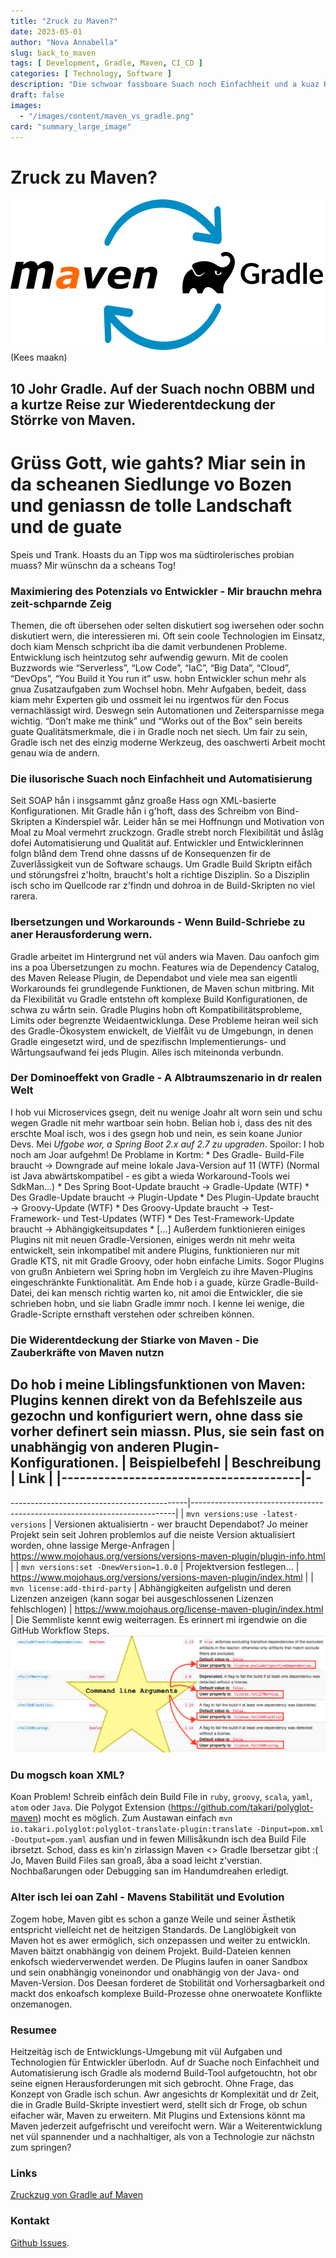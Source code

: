 ```yaml
---
title: "Zruck zu Maven?"
date: 2023-05-01
author: "Nova Annabella"
slug: back_to_maven
tags: [ Development, Gradle, Maven, CI_CD ]
categories: [ Technology, Software ]
description: "Die schwoar fassboare Suach noch Einfachheit und a kuaz Reise zur Wiedaentdeckung der Mocht von Maven"
draft: false
images:
  - "/images/content/maven_vs_gradle.png"
card: "summary_large_image"
---
```




# Zruck zu Maven?

[![maven_vs_gradle](/images/content/maven_vs_gradle.png)](https://phauer.com/2018/moving-back-from-gradle-to-maven/)
(Kees maakn)

## 10 Johr Gradle. Auf der Suach nochn OBBM und a kurtze Reise zur Wiederentdeckung der Störrke von Maven.

# Grüss Gott, wie gahts?  Miar sein in da scheanen Siedlunge vo Bozen und geniassn de tolle Landschaft und de guate
Speis und Trank. Hoasts du an Tipp wos ma südtirolerisches probian muass?  Mir wünschn da a scheans Tog!

### Maximiering des Potenzials vo Entwickler - Mir brauchn mehra zeit-schparnde Zeig


Themen, die oft übersehen oder selten diskutiert sog iwersehen oder sochn diskutiert wern, die interessieren mi. Oft
sein coole Technologien im Einsatz, doch kiam Mensch schpricht iba die damit verbundenen Probleme. Entwicklung isch
heintzutog sehr aufwendig gewurn. Mit de coolen Buzzwords wie “Serverless”, “Low Code”, “IaC”, “Big Data”, “Cloud”,
“DevOps”, “You Build it You run it” usw. hobn Entwickler schun mehr als gnua Zusatzaufgaben zum Wochsel hobn. Mehr
Aufgaben, bedeit, dass kiam mehr Experten gib und ossmeit lei nu irgentwos für den Focus vernachlässigt wird. Deswegn
sein Automationen und Zeitersparnisse mega wichtig. “Don’t make me think” und “Works out of the Box” sein bereits guate
Qualitätsmerkmale, die i in Gradle noch net siech. Um fair zu sein, Gradle isch net des einzig moderne Werkzeug, des
oaschwerti Arbeit mocht genau wia de andern.

### Die ilusorische Suach noch Einfachheit und Automatisierung

Seit SOAP hån i insgsammt gånz groaße Hass ogn XML-basierte Konfigurationen. Mit Gradle hån i g'hoft, dass des Schreibm
von Bind-Skripten a Kinderspiel wår. Leider hån se mei Hoffnungn und Motivation von Moal zu Moal vermehrt zruckzogn.
Gradle strebt norch Flexibilität und åslåg dofei Automatisierung und Qualität auf. Entwickler und Entwicklerinnen folgn
blånd dem Trend ohne dassns uf de Konsequenzen fir de Zuverlåssigkeit vun de Software schaugs. Um Gradle Build Skriptn
eifåch und störungsfrei z'holtn, braucht's holt a richtige Disziplin. So a Disziplin isch scho im Quellcode rar z'findn
und dohroa in de Build-Skripten no viel rarera.

### Ibersetzungen und Workarounds - Wenn Build-Schriebe zu aner Herausforderung wern.

Gradle arbeitet im Hintergrund net vül anders wia Maven. Dau oanfoch gim ins a poa Übersetzungen zu mochn. Features wia
de Dependency Catalog, des Maven Release Plugin, de Dependabot und viele mea san eigentli Workarounds fei grundlegende
Funktionen, de Maven schun mitbring. Mit da Flexibilität vu Gradle entstehn oft komplexe Build Konfigurationen, de schwa
zu wårtn sein. Gradle Plugins hobn oft Kompatibilitätsprobleme, Limits oder begrenzte Weidaentwicklunga. Dese Probleme
heiran weil sich des Gradle-Ökosystem enwickelt, de Vielfåit vu de Umgebungn, in denen Gradle eingesetzt wird, und de
spezifischn Implementierungs- und Wårtungsaufwand fei jeds Plugin. Alles isch miteinonda verbundn.

### Der Dominoeffekt von Gradle - A Albtraumszenario in dr realen Welt

I hob vui Microservices gsegn, deit nu wenige Joahr alt worn sein und schu wegen Gradle nit mehr wartboar sein hobn.
Belian hob i, dass des nit des erschte Moal isch, wos i des gsegn hob und nein, es sein koane Junior Devs. Mei *Ufgobe
wor, a Spring Boot 2.x auf 2.7 zu upgraden*. Spoilor: I hob noch am Joar aufgehm! De Problame in Kortm: * Des Gradle-
Build-File braucht -> Downgrade auf meine lokale Java-Version auf 11 (WTF) (Normal ist Java abwärtskompatibel - es gibt
a wieda Workaround-Tools wei SdkMan...) * Des Spring Boot-Update braucht -> Gradle-Update (WTF) * Des Gradle-Update
braucht -> Plugin-Update * Des Plugin-Update braucht -> Groovy-Update (WTF) * Des Groovy-Update braucht -> Test-
Framework- und Test-Updates (WTF) * Des Test-Framework-Update braucht -> Abhängigkeitsupdates * \[...] Außerdem
funktionieren einiges Plugins nit mit neuen Gradle-Versionen, einiges werdn nit mehr weita entwickelt, sein inkompatibel
mit andere Plugins, funktionieren nur mit Gradle KTS, nit mit Gradle Groovy, oder hobn einfache Limits. Sogor Plugins
von grußn Anbietern wei Spring hobn im Vergleich zu ihre Maven-Plugins eingeschränkte Funktionalität. Am Ende hob i a
guade, kürze Gradle-Build-Datei, dei kan mensch richtig warten ko, nit amoi die Entwickler, die sie schrieben hobn, und
sie liabn Gradle immr noch. I kenne lei wenige, die Gradle-Scripte ernsthaft verstehen oder schreiben können.

### Die Widerentdeckung der Stiarke von Maven - Die Zauberkräfte von Maven nutzn

Do hob i meine Liblingsfunktionen von Maven: Plugins kennen direkt von da Befehlszeile aus gezochn und konfiguriert
wern, ohne dass sie vorher definert sein miassn. Plus, sie sein fast on unabhängig von anderen Plugin-Konfigurationen.
| Beispielbefehl            | Beschreibung
| Link                                   | |---------------------------------------|-
------------------------------------------------------------------------------------------------------------------------
--------------------------------------------|--------------------------------------------------------------------------|
| `mvn versions:use -latest-versions`  | Versionen aktualisiertn - wer braucht Dependabot? Jo meiner Projekt sein seit
Johren problemlos auf die neiste Version aktualisiert worden, ohne lassige Merge-Anfragen |
https://www.mojohaus.org/versions/versions-maven-plugin/plugin-info.html | | `mvn versions:set -DnewVersion=1.0.0` |
Projektversion festlegen...
| https://www.mojohaus.org/versions/versions-maven-plugin/index.html    | | `mvn license:add-third-party`     |
Abhängigkeiten aufgelistn und deren Lizenzen anzeigen (kann sogar bei ausgeschlossenen Lizenzen fehlschlogen)
| https://www.mojohaus.org/license-maven-plugin/index.html         |  Die Semmliste kennt ewig weiterragen. Es
erinnert mi irgendwie on die GitHub Workflow Steps.
![maven_plugin_command_line_args](/images/content/maven_plugin_command_line_args.png)

### Du mogsch koan XML?

Koan Problem! Schreib einfåch dein Build File in `ruby`, `groovy`, `scala`, `yaml`, `atom` oder `Java`. Die Polygot
Extension (https://github.com/takari/polyglot-maven) mocht es möglich. Zum Austawan einfach `mvn
io.takari.polyglot:polyglot-translate-plugin:translate -Dinput=pom.xml -Doutput=pom.yaml` ausfian und in fewen
Millisåkundn isch dea Build File ibrsetzt. Schod, dass es kin'n zirlassign Maven <> Gradle Ibersetzar gibt :( Jo, Maven
Build Files san groaß, åba a soad leicht z'verstian. Nochbaßarungen oder Debugging san im Handumdreahen erledigt.

### Alter isch lei oan Zahl - Mavens Stabilität und Evolution

Zogem hobe, Maven gibt es schon a ganze Weile und seiner Ästhetik entspricht vielleicht net de heitzigen Standards. De
Langlöbigkeit von Maven hot es awer ermöglich, sich onzepassen und weiter zu entwickln. Maven bäitzt onabhängig von
deinem Projekt. Build-Dateien kennen enkofsch wiederverwendet werden. De Plugins laufen in oaner Sandbox und sein
onabhängig voneinondor und onabhängig von der Java- ond Maven-Version. Dos Deesan forderet de Stobilität ond
Vorhersagbarkeit ond mackt dos enkoafsch komplexe Build-Prozesse ohne onerwoatete Konflikte onzemanogen.

### Resumee

Heitzeitàg isch de Entwicklungs-Umgebung mit vül Aufgaben und Technologien für Entwickler überlodn. Auf dr Suache noch
Einfachheit und Automatisierung isch Gradle als modernd Build-Tool aufgetouchtn, hot obr seine eignen Herausforderungen
mit sich gebrocht. Ohne Frage, das Konzept von Gradle isch schun. Awr angesichts dr Komplexität und dr Zeit, die in
Gradle Build-Skripte investiert werd, stellt sich dr Froge, ob schun eifacher wär, Maven zu erweitern. Mit Plugins und
Extensions könnt ma Maven jederzeit aufgefrischt und vereifocht wern. Wär a Weiterentwicklung net vül spannender und a
nachhaltiger, als von a Technologie zur nächstn zum springen?

### Links

[Zruckzug von Gradle auf Maven](https://phauer.com/2018/zruckzug-von-gradle-auf-maven/)

### Kontakt

[Github Issues](https://github.com/NovaAnnabella/the_unspoken/issues/new/choose).
